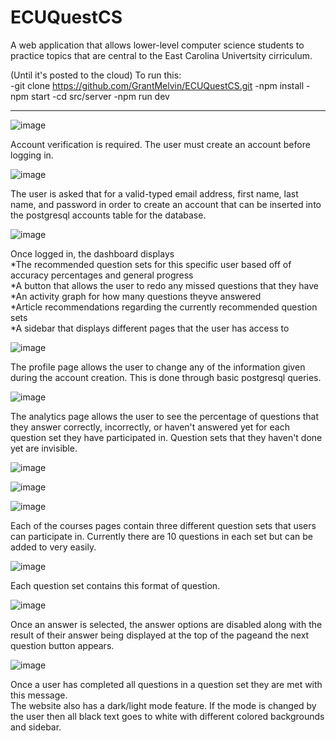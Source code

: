 # ECUQuestCS
A web application that allows lower-level computer science students to practice topics that are central to the East Carolina Univertsity cirriculum.

(Until it's posted to the cloud)
To run this:<br/>
-git clone https://github.com/GrantMelvin/ECUQuestCS.git
-npm install
-npm start
-cd src/server
-npm run dev

--------------------------------------------------------------------------

![image](https://user-images.githubusercontent.com/92465197/211129997-5e151c0e-2fd6-4501-b304-72130257ad05.png)

Account verification is required. The user must create an account before logging in.

![image](https://user-images.githubusercontent.com/92465197/211130013-d72c0b79-f4ad-4f60-b1a6-03f443b6a6ef.png)

The user is asked that for a valid-typed email address, first name, last name, and password in order to create an account that can be inserted into the postgresql accounts table for the database.

![image](https://user-images.githubusercontent.com/92465197/211130070-d794c6f5-7e77-4df9-a643-897ad5a68b67.png)

Once logged in, the dashboard displays<br/>
*The recommended question sets for this specific user based off of accuracy percentages and general progress<br/>
*A button that allows the user to redo any missed questions that they have<br/>
*An activity graph for how many questions theyve answered<br/>
*Article recommendations regarding the currently recommended question sets<br/>
*A sidebar that displays different pages that the user has access to<br/>

![image](https://user-images.githubusercontent.com/92465197/211130235-d2cce0e7-2230-494d-8702-97ec99f85a05.png)

The profile page allows the user to change any of the information given during the account creation. This is done through basic postgresql queries.

![image](https://user-images.githubusercontent.com/92465197/211130267-474a6ca1-ce30-479d-baea-ebd4cd8f6de8.png)

The analytics page allows the user to see the percentage of questions that they answer correctly, incorrectly, or haven't answered yet for each question set they have participated in. Question sets that they haven't done yet are invisible.

![image](https://user-images.githubusercontent.com/92465197/211130314-db81ca32-6f53-4cb2-b1f7-90a0eb03711e.png)

![image](https://user-images.githubusercontent.com/92465197/211130283-f1e0a2e1-b297-4b66-a078-887c4072254e.png)

![image](https://user-images.githubusercontent.com/92465197/211130286-592aaadb-1089-4422-b267-acbd6295e5c6.png)

Each of the courses pages contain three different question sets that users can participate in. Currently there are 10 questions in each set but can be added to very easily.

![image](https://user-images.githubusercontent.com/92465197/211130342-7bcb769e-3b2f-4047-91a9-2fb9794f3557.png)

Each question set contains this format of question. 

![image](https://user-images.githubusercontent.com/92465197/211130346-b10b24ed-4b60-4d89-89b2-a0487f3cf78e.png)

Once an answer is selected, the answer options are disabled along with the result of their answer being displayed at the top of the pageand the next question button appears.

![image](https://user-images.githubusercontent.com/92465197/211130325-9c003621-661f-4b78-9b3b-3148f03ea53b.png)

Once a user has completed all questions in a question set they are met with this message.<br/>
The website also has a dark/light mode feature. If the mode is changed by the user then all black text goes to white with different colored backgrounds and sidebar.


